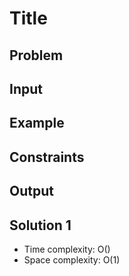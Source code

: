 # Title

## Problem

## Input

## Example

## Constraints

## Output

## Solution 1

* Time complexity: O()
* Space complexity: O(1)
